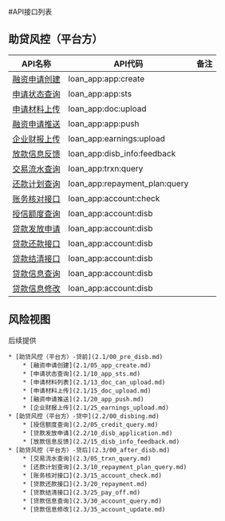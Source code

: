 #API接口列表

## 助贷风控（平台方）

| API名称 | API代码 | 备注 |
| --- | --- | --- | 
| [融资申请创建](2.1.1_app_create.md) | loan\_app:app:create |   | 
| [申请状态查询](2.1.2_app_sts.md) | loan\_app:app:sts |   | 
| [申请材料上传](2.1.3_doc_upload.md) | loan\_app:doc:upload |   | 
| [融资申请推送](2.1.4_app_push.md) | loan\_app:app:push |   | |
| [企业财报上传](2.1.5_earnings_upload.md)| loan\_app:earnings:upload  |   | |
| [放款信息反馈](2.1.6_disb_info_feedback.md)| loan\_app:disb\_info:feedback  |   | |
| [交易流水查询](2.1.7_trxn_query.md)| loan\_app:trxn:query  |   | |
| [还款计划查询](2.1.8_repayment_plan_query.md)| loan\_app:repayment\_plan:query  |   | |
| [账务核对接口](2.1.9_account_check.md)| loan\_app:account:check  |   | |
| [授信额度查询](2.1.10.md)| loan\_app:account:disb  |   | |
| [贷款发放申请](2.1.10.md)| loan\_app:account:disb  |   | |
| [贷款还款接口](2.1.10.md)| loan\_app:account:disb  |   | |
| [贷款结清接口](2.1.10.md)| loan\_app:account:disb  |   | |
| [贷款信息查询](2.1.10.md)| loan\_app:account:disb  |   | |
| [贷款信息修改](2.1.10.md)| loan\_app:account:disb  |   | |
## 风险视图
后续提供


    * [助贷风控（平台方）-贷前](2.1/00_pre_disb.md)
        * [融资申请创建](2.1/05_app_create.md)
        * [申请状态查询](2.1/10_app_sts.md)
        * [申请材料列表](2.1/13_doc_can_upload.md)
        * [申请材料上传](2.1/15_doc_upload.md)
        * [融资申请推送](2.1/20_app_push.md)
        * [企业财报上传](2.1/25_earnings_upload.md)
    * [助贷风控（平台方）-贷中](2.2/00_disbing.md)
        * [授信额度查询](2.2/05_credit_query.md)
        * [贷款发放申请](2.2/10_disb_application.md)
        * [放款信息反馈](2.2/15_disb_info_feedback.md)
    * [助贷风控（平台方）-贷后](2.3/00_after_disb.md)
        * [交易流水查询](2.3/05_trxn_query.md)
        * [还款计划查询](2.3/10_repayment_plan_query.md)
        * [账务核对接口](2.3/15_account_check.md)
        * [贷款还款接口](2.3/20_repayment.md)
        * [贷款结清接口](2.3/25_pay_off.md)
        * [贷款信息查询](2.3/30_account_query.md)
        * [贷款信息修改](2.3/35_account_update.md)